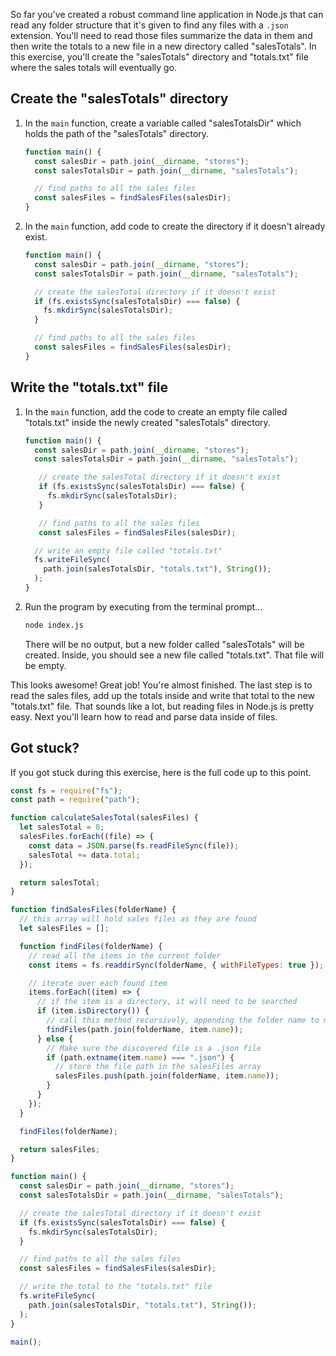 So far you've created a robust command line application in Node.js that can read any folder structure that it's given to find any files with a `.json` extension. You'll need to read those files summarize the data in them and then write the totals to a new file in a new directory called "salesTotals". In this exercise, you'll create the "salesTotals" directory and "totals.txt" file where the sales totals will eventually go.

## Create the "salesTotals" directory

1. In the `main` function, create a variable called "salesTotalsDir" which holds the path of the "salesTotals" directory.

   ```javascript
   function main() {
     const salesDir = path.join(__dirname, "stores");
     const salesTotalsDir = path.join(__dirname, "salesTotals");

     // find paths to all the sales files
     const salesFiles = findSalesFiles(salesDir);
   }
   ```

1. In the `main` function, add code to create the directory if it doesn't already exist.

   ```javascript
   function main() {
     const salesDir = path.join(__dirname, "stores");
     const salesTotalsDir = path.join(__dirname, "salesTotals");

     // create the salesTotal directory if it doesn't exist
     if (fs.existsSync(salesTotalsDir) === false) {
       fs.mkdirSync(salesTotalsDir);
     }

     // find paths to all the sales files
     const salesFiles = findSalesFiles(salesDir);
   }
   ```

## Write the "totals.txt" file

1. In the `main` function, add the code to create an empty file called "totals.txt" inside the newly created "salesTotals" directory.

   ```javascript
   function main() {
     const salesDir = path.join(__dirname, "stores");
     const salesTotalsDir = path.join(__dirname, "salesTotals");

      // create the salesTotal directory if it doesn't exist
      if (fs.existsSync(salesTotalsDir) === false) {
        fs.mkdirSync(salesTotalsDir);
      }

      // find paths to all the sales files
      const salesFiles = findSalesFiles(salesDir);

     // write an empty file called "totals.txt"
     fs.writeFileSync(
       path.join(salesTotalsDir, "totals.txt"), String());
     );
   }
   ```

1. Run the program by executing from the terminal prompt...

   ```bash
   node index.js
   ```

   There will be no output, but a new folder called "salesTotals" will be created. Inside, you should see a new file called "totals.txt". That file will be empty.

This looks awesome! Great job! You're almost finished. The last step is to read the sales files, add up the totals inside and write that total to the new "totals.txt" file. That sounds like a lot, but reading files in Node.js is pretty easy. Next you'll learn how to read and parse data inside of files.

## Got stuck?

If you got stuck during this exercise, here is the full code up to this point.

```javascript
const fs = require("fs");
const path = require("path");

function calculateSalesTotal(salesFiles) {
  let salesTotal = 0;
  salesFiles.forEach((file) => {
    const data = JSON.parse(fs.readFileSync(file));
    salesTotal += data.total;
  });

  return salesTotal;
}

function findSalesFiles(folderName) {
  // this array will hold sales files as they are found
  let salesFiles = [];

  function findFiles(folderName) {
    // read all the items in the current folder
    const items = fs.readdirSync(folderName, { withFileTypes: true });

    // iterate over each found item
    items.forEach((item) => {
      // if the item is a directory, it will need to be searched
      if (item.isDirectory()) {
        // call this method recursively, appending the folder name to make a new path
        findFiles(path.join(folderName, item.name));
      } else {
        // Make sure the discovered file is a .json file
        if (path.extname(item.name) === ".json") {
          // store the file path in the salesFiles array
          salesFiles.push(path.join(folderName, item.name));
        }
      }
    });
  }

  findFiles(folderName);

  return salesFiles;
}

function main() {
  const salesDir = path.join(__dirname, "stores");
  const salesTotalsDir = path.join(__dirname, "salesTotals");

  // create the salesTotal directory if it doesn't exist
  if (fs.existsSync(salesTotalsDir) === false) {
    fs.mkdirSync(salesTotalsDir);
  }

  // find paths to all the sales files
  const salesFiles = findSalesFiles(salesDir);

  // write the total to the "totals.txt" file
  fs.writeFileSync(
    path.join(salesTotalsDir, "totals.txt"), String());
  );
}

main();
```
